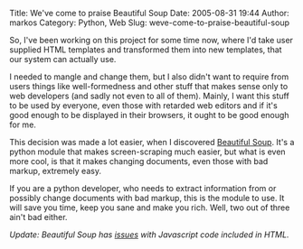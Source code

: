 Title: We've come to praise Beautiful Soup
Date: 2005-08-31 19:44
Author: markos
Category: Python, Web
Slug: weve-come-to-praise-beautiful-soup

So, I've been working on this project for some time now, where I'd take
user supplied HTML templates and transformed them into new templates,
that our system can actually use.

I needed to mangle and change them, but I also didn't want to require
from users things like well-formedness and other stuff that makes sense
only to web developers (and sadly not even to all of them). Mainly, I
want this stuff to be used by everyone, even those with retarded web
editors and if it's good enough to be displayed in their browsers, it
ought to be good enough for me.

This decision was made a lot easier, when I discovered [Beautiful
Soup](http://www.crummy.com/software/BeautifulSoup/index.html "Homepage of Beautiful Soup python module").
It's a python module that makes screen-scraping much easier, but what is
even more cool, is that it makes changing documents, even those with bad
markup, extremely easy.

If you are a python developer, who needs to extract information from or
possibly change documents with bad markup, this is the module to use. It
will save you time, keep you sane and make you rich. Well, two out of
three ain't bad either.

*Update: Beautiful Soup has [issues](http://markos.gaivo.net/blog/?p=18)
with Javascript code included in HTML.*

